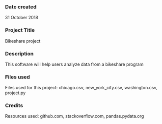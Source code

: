 ### Date created
31 October 2018

### Project Title
Bikeshare project

### Description
This software will help users analyze data from a bikeshare program

### Files used
Files used for this project: chicago.csv, new_york_city.csv, washington.csv, project.py

### Credits
Resources used: github.com, stackoverflow.com, pandas.pydata.org
